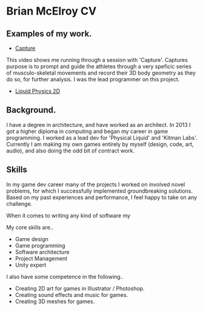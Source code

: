 # Brian McElroy CV

## Examples of my work.

* [Capture](https://youtu.be/30xvRLjY0jU)

This video shows me running through a session with 'Capture'.
Captures purpose is to prompt and guide the athletes through a very speficic series of musculo-skeletal movements and record their 3D body geometry as they do so, for further analysis.
I was the lead programmer on this project.

* [Liquid Physics 2D](https://youtu.be/30xvRLjY0jU)

## Background.

I have a degree in architecture, and have worked as an architect.
In 2013 I got a higher diploma in computing and began my career in game programming.
I worked as a lead dev for 'Physical Liquid' and  'Kitman Labs'.
Currently I am making my own games entirely by myself (design, code, art, audio), and also doing the odd bit of contract work. 

## Skills

In my game dev career many of the projects I worked on involved novel problems, for which I successfully implemented groundbreaking solutions. Based on my past experiences and performance, I feel happy to take on any challenge.

When it comes to writing any kind of software my 

My core skills are..

* Game design
* Game programming
* Software architecture
* Project Management
* Unity expert

I also have some competence in the following..

* Creating 2D art for games in Illustrator / Photoshop.
* Creating sound effects and music for games.
* Creating 3D meshes for games.